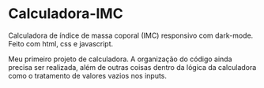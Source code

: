 # Calculadora-IMC
Calculadora de índice de massa coporal (IMC) responsivo com dark-mode. Feito com html, css e javascript.

Meu primeiro projeto de calculadora. A organização do código ainda precisa ser realizada, além de outras coisas dentro da lógica da calculadora como o tratamento de valores vazios nos inputs.

